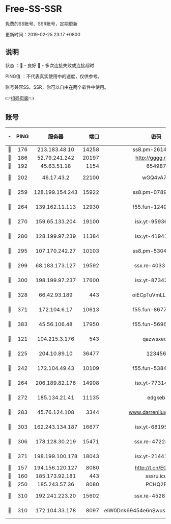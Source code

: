 # Free-SS-SSR

免费的SS账号、SSR账号，定期更新

更新时间：2019-02-25 23:17 +0800

## 说明

状态     ：🙂 - 良好 🙁 - 多次连接失败或连接超时

PING值   ：不代表真实使用中的速度，仅供参考。

账号兼容SS、SSR，你可以自由在两个软件中使用。

👉[扫码页面](https://liesauer.github.io/free-ss-ssr.github.io/)👈

## 账号

|-|PING|服务器|端口|密码|加密方式|区域|
|:----:|:----:|:-----:|-----:|:----:|:----:|:----:|
|🙂|176|213.183.48.10|14258|ss8.pm-26148872|rc4-md5|RU|
|🙂|186|52.79.241.242|20197|http://gggg.rocks|chacha20|KR|
|🙂|192|45.63.51.18|1154|654987|chacha20|US|
|🙂|202|46.17.43.2|22100|wGQ4vA7D|aes-256-gcm|RU|
|🙂|259|128.199.154.243|15922|ss8.pm-07891241|aes-256-cfb|SG|
|🙂|264|139.162.11.113|12930|f55.fun-12490271|aes-256-cfb|SG|
|🙂|270|159.65.133.204|19100|isx.yt-95936060|aes-256-cfb|SG|
|🙂|280|128.199.97.239|11384|isx.yt-41941480|aes-256-cfb|SG|
|🙂|295|107.170.242.27|10103|ss8.pm-53046125|aes-256-cfb|US|
|🙂|299|68.183.173.127|19592|ssx.re-40331620|aes-256-cfb|US|
|🙂|300|198.199.97.237|17600|isx.yt-87342097|aes-256-cfb|US|
|🙂|328|66.42.93.189|443|oiECpTuVmLLxk4Ts|aes-256-cfb|US|
|🙂|371|172.104.6.17|10613|f55.fun-86773289|aes-256-cfb|US|
|🙂|383|45.56.106.48|17950|f55.fun-56968028|aes-256-cfb|US|
|🙂|121|104.215.3.176|543|qazwsxedc|aes-256-gcm|JP|
|🙂|225|204.10.89.10|36477|123456|aes-256-cfb|US|
|🙂|242|172.104.49.43|10109|f55.fun-53847756|aes-256-cfb|SG|
|🙂|264|206.189.82.176|14908|isx.yt-77314449|aes-256-cfb|SG|
|🙂|272|185.134.21.41|11135|edgkeb|aes-256-cfb|GB|
|🙂|283|45.76.124.108|3344|www.darrenliuwei.com|aes-256-cfb|AU|
|🙂|303|162.243.134.187|16677|isx.yt-68195372|aes-256-cfb|US|
|🙂|306|178.128.30.219|15471|ssx.re-47228758|aes-256-cfb|SG|
|🙂|371|198.199.100.178|18043|isx.yt-21441189|aes-256-cfb|US|
|🙁|157|194.156.120.127|8080|http://t.cn/EGJIyrl|rc4-md5|RU|
|🙁|160|185.173.92.181|443|sssru.icu|rc4-md5|RU|
|🙁|250|185.243.57.36|8080|PCHQ2E|rc4-md5|US|
|🙁|310|192.241.223.20|15602|ssx.re-45282042|aes-256-cfb|US|
|🙁|310|172.104.33.178|8097|eIW0Dnk69454e6nSwuspv9DmS201tQ0D|aes-256-cfb|SG|
